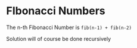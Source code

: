 # FIbonacci Numbers

The n-th Fibonacci Number is `fib(n-1) + fib(n-2)`

Solution will of course be done recursively

